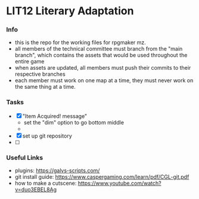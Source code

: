 # LIT12 Literary Adaptation
### Info
  - this is the repo for the working files for rpgmaker mz.
  - all members of the technical committee must branch from the "main branch", which contains the assets that would be used throughout the entire game
  - when assets are updated, all members must push their commits to their respective branches
  - each member must work on one map at a time, they must never work on the same thing at a time.
### Tasks
- [x] "Item Acquired! message"
    - set the "dim" option to go bottom middle
    - 
- [x] set up git repository
- [ ] 

### Useful Links
- plugins:
    https://galvs-scripts.com/
- git install guide: 
    https://www.caspergaming.com/learn/pdf/CGL-git.pdf
- how to make a cutscene:
    https://www.youtube.com/watch?v=duo3EBEL8Ag

